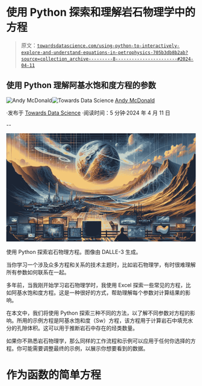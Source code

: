 # 使用 Python 探索和理解岩石物理学中的方程

> 原文：[`towardsdatascience.com/using-python-to-interactively-explore-and-understand-equations-in-petrophysics-705b3db8b2ab?source=collection_archive---------8-----------------------#2024-04-11`](https://towardsdatascience.com/using-python-to-interactively-explore-and-understand-equations-in-petrophysics-705b3db8b2ab?source=collection_archive---------8-----------------------#2024-04-11)

## 使用 Python 理解阿基水饱和度方程的参数

[](https://andymcdonaldgeo.medium.com/?source=post_page---byline--705b3db8b2ab--------------------------------)![Andy McDonald](https://andymcdonaldgeo.medium.com/?source=post_page---byline--705b3db8b2ab--------------------------------)[](https://towardsdatascience.com/?source=post_page---byline--705b3db8b2ab--------------------------------)![Towards Data Science](https://towardsdatascience.com/?source=post_page---byline--705b3db8b2ab--------------------------------) [Andy McDonald](https://andymcdonaldgeo.medium.com/?source=post_page---byline--705b3db8b2ab--------------------------------)

·发布于 [Towards Data Science](https://towardsdatascience.com/?source=post_page---byline--705b3db8b2ab--------------------------------) ·阅读时间：5 分钟·2024 年 4 月 11 日

--

![](img/73dd0ab841186cacd6cfa718f2b58049.png)

使用 Python 探索岩石物理方程。图像由 DALLE-3 生成。

当你学习一个涉及众多方程和关系的技术主题时，比如岩石物理学，有时很难理解所有参数如何联系在一起。

多年前，当我刚开始学习岩石物理学时，我使用 Excel 探索一些常见的方程，比如阿基水饱和度方程。这是一种很好的方式，帮助理解每个参数对计算结果的影响。

在本文中，我们将使用 Python 探索三种不同的方法，以了解不同参数对方程的影响。所用的示例方程是阿基水饱和度（Sw）方程，该方程用于计算岩石中填充水分的孔隙体积。这可以用于推断岩石中存在的烃类数量。

如果你不熟悉岩石物理学，那么同样的工作流程和示例可以应用于任何你选择的方程。你可能需要调整最终的示例，以展示你想要看到的数据。

# 作为函数的简单方程
